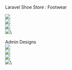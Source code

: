Laravel Shoe Store : Footwear


![](https://raw.githubusercontent.com/soltee/picgram/master/public/img/landing.png)\
![](https://raw.githubusercontent.com/soltee/picgram/master/public/img/products.png)\
![](https://raw.githubusercontent.com/soltee/picgram/master/public/img/login.png)\
![](https://raw.githubusercontent.com/soltee/picgram/master/public/img/customer-dashboard.png)\

Admin Designs
\
![](https://raw.githubusercontent.com/soltee/picgram/master/public/img/admin-dashboard.png)\
![](https://raw.githubusercontent.com/soltee/picgram/master/public/img/admin-products.png)\
![](https://raw.githubusercontent.com/soltee/picgram/master/public/img/admin-users.png)\
![](https://raw.githubusercontent.com/soltee/picgram/master/public/img/admin-logout.png)\
